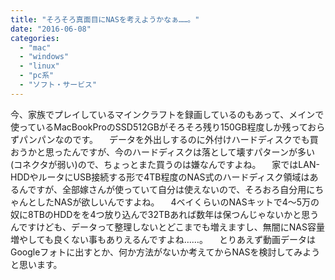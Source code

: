 ```yaml
---
title: "そろそろ真面目にNASを考えようかなぁ……。"
date: "2016-06-08"
categories: 
  - "mac"
  - "windows"
  - "linux"
  - "pc系"
  - "ソフト・サービス"
---
```


今、家族でプレイしているマインクラフトを録画しているのもあって、メインで使っているMacBookProのSSD512GBがそろそろ残り150GB程度しか残っておらずパンパンなのです。 　データを外出しするのに外付けハードディスクでも買おうかと思ったんですが、今のハードディスクは落として壊すパターンが多い(コネクタが弱い)ので、ちょっとまた買うのは嫌なんですよね。 　家ではLAN-HDDやルータにUSB接続する形で4TB程度のNAS式のハードディスク領域はあるんですが、全部嫁さんが使っていて自分は使えないので、そろおろ自分用にちゃんとしたNASが欲しいんですよね。 　4ベイくらいのNASキットで4〜5万の奴に8TBのHDDをを4つ放り込んで32TBあれば数年は保つんじゃないかと思うんですけども、データって整理しないとどこまでも増えますし、無闇にNAS容量増やしても良くない事もありえるんですよね……。 　とりあえず動画データはGoogleフォトに出すとか、何か方法がないか考えてからNASを検討してみようと思います。
